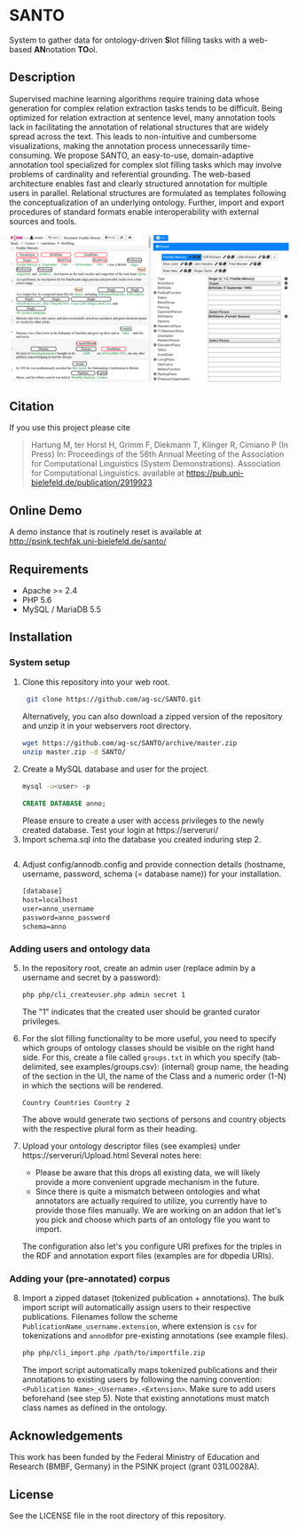 # SANTO

System to gather data for ontology-driven **S**lot filling tasks with a web-based **AN**notation **TO**ol. 

## Description

Supervised machine learning algorithms require training data whose generation for complex relation extraction tasks tends to be difficult. Being optimized for relation extraction at sentence level, many annotation tools lack in facilitating the annotation of relational structures that are widely spread across the text. This leads to non-intuitive and cumbersome visualizations, making the annotation process unnecessarily time-consuming. We propose SANTO, an easy-to-use, domain-adaptive annotation tool specialized for complex slot filling tasks which may involve problems of cardinality and referential grounding. The web-based architecture enables fast and clearly structured annotation for multiple users in parallel. Relational structures are formulated as templates following the conceptualization of an underlying ontology. Further, import and export procedures of standard formats enable interoperability with external sources and tools.

![slotfilling mode](examples/screenshot.png "Screenshot of the SANTO system in slot filling mode")

## Citation

If you use this project please cite
> Hartung M, ter Horst H, Grimm F, Diekmann T, Klinger R, Cimiano P (In Press) 
> In: Proceedings of the 56th Annual Meeting of the Association for Computational Linguistics (System Demonstrations). Association for Computational Linguistics.
available at https://pub.uni-bielefeld.de/publication/2919923

## Online Demo

A demo instance that is routinely reset is available at http://psink.techfak.uni-bielefeld.de/santo/

## Requirements

- Apache >= 2.4
- PHP 5.6
- MySQL / MariaDB 5.5

## Installation

### System setup

1. Clone this repository into your web root.
    ```bash
     git clone https://github.com/ag-sc/SANTO.git
    ```
    Alternatively, you can also download a zipped version  of the repository and unzip it in your webservers root directory.
    ```bash
    wget https://github.com/ag-sc/SANTO/archive/master.zip
    unzip master.zip -d SANTO/
    ```
2. Create a MySQL database and user for the project.
    ```bash
    mysql -u<user> -p
    ```
    ```sql
    CREATE DATABASE anno;
    ```
    Please ensure to create a user with access privileges to the newly created database.
    Test your login at https://serveruri/
3. Import schema.sql into the database you created induring step 2.
    ```bash
    ```
4. Adjust config/annodb.config and provide connection details (hostname, username, password, schema (= database name))  for your installation.
    ```
    [database]
    host=localhost
    user=anno_username
    password=anno_password
    schema=anno
    ```
### Adding users and ontology data
5. In the repository root, create an admin user (replace admin by a username and secret by a password): 
    ```bash
    php php/cli_createuser.php admin secret 1
    ```
    The "1" indicates that the created user should be granted curator privileges.
6. For the slot filling functionality to be more useful, you need to specify which groups of ontology classes should be visible on the right hand side. For this, create a file called `groups.txt` in which you specify (tab-delimited, see examples/groups.csv): (internal) group name, the heading of the section in the UI, the name of the Class and a numeric order (1-N) in which the sections will be rendered.
    ```Person Persons Person 1
    Country Countries Country 2
    ```
    The above would generate two sections of persons and country objects with the respective plural form as their heading.
7. Upload your ontology descriptor files (see examples) under https://serveruri/Upload.html
    Several notes here:
    * Please be aware that this drops all existing data, we will likely provide a more convenient upgrade mechanism in the future.
    * Since there is quite a mismatch between ontologies and what annotators are actually required to utilize, you currently have to provide those files manually. We are working on an addon that let's you pick and choose which parts of an ontology file you want to import.

    The configuration also let's you configure URI prefixes for the triples in the RDF and annotation export files (examples are for dbpedia URIs).
### Adding your (pre-annotated) corpus
8. Import a zipped dataset (tokenized publication + annotations). The bulk import script will automatically assign users to their respective publications. Filenames follow the scheme `PublicationName_username.extension`, where extension is `csv` for tokenizations and `annodb`for pre-existing annotations (see example files).
    ```bash
    php php/cli_import.php /path/to/importfile.zip
    ```

    The import script automatically maps tokenized publications and their annotations to existing users by following the naming convention: `<Publication Name>_<Username>.<Extension>`. Make sure to add users beforehand (see step 5). Note that existing annotations must match class names as defined in the ontology.


## Acknowledgements

This work has been funded by the Federal Ministry of Education and Research (BMBF, Germany) in the PSINK project (grant 031L0028A).

## License

See the LICENSE file in the root directory of this repository.

